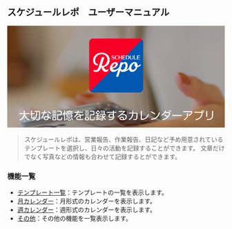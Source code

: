 ## スケジュールレポ　ユーザーマニュアル

<img src="imgs/top.png" width="640px">

>スケジュールレポは、営業報告、作業報告、日記など予め用意されているテンプレートを選択し、日々の活動を記録することができます。
>文章だけでなく写真などの情報も合わせて記録するとができます。

### 機能一覧

- [テンプレート一覧](template.md)：テンプレートの一覧を表示します。
- [月カレンダー](monthly_calendar.md)：月形式のカレンダーを表示します。
- [週カレンダー](weekly_calnedar.md)：週形式のカレンダーを表示します。
- [その他](template.md)：その他の機能を一覧表示します。
